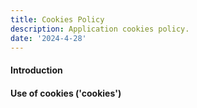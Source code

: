 ```yaml
---
title: Cookies Policy
description: Application cookies policy.
date: '2024-4-28'
---
```


#### Introduction

#### Use of cookies ('cookies')
